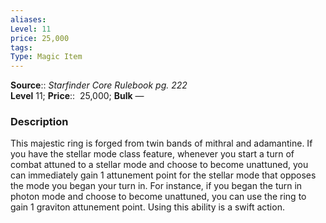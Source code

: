 ```yaml
---
aliases: 
Level: 11
price: 25,000
tags: 
Type: Magic Item
---
```

**Source**:: _Starfinder Core Rulebook pg. 222_  
**Level** 11;
**Price**::  25,000; **Bulk** —

### Description

This majestic ring is forged from twin bands of mithral and adamantine. If you have the stellar mode class feature, whenever you start a turn of combat attuned to a stellar mode and choose to become unattuned, you can immediately gain 1 attunement point for the stellar mode that opposes the mode you began your turn in. For instance, if you began the turn in photon mode and choose to become unattuned, you can use the ring to gain 1 graviton attunement point. Using this ability is a swift action.
